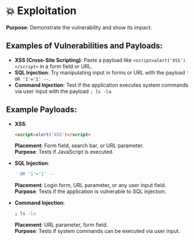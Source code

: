 # 💥 Exploitation

**Purpose**: Demonstrate the vulnerability and show its impact.

## Examples of Vulnerabilities and Payloads:
- **XSS (Cross-Site Scripting)**: Paste a payload like `<script>alert('XSS')</script>` in a form field or URL.
- **SQL Injection**: Try manipulating input in forms or URL with the payload `' OR '1'='1' --`.
- **Command Injection**: Test if the application executes system commands via user input with the payload `; ls -la`.

## Example Payloads:
- **XSS**:
    ```html
    <script>alert('XSS')</script>
    ```
    **Placement**: Form field, search bar, or URL parameter.  
    **Purpose**: Tests if JavaScript is executed.

- **SQL Injection**:
    ```sql
    ' OR '1'='1' --
    ```
    **Placement**: Login form, URL parameter, or any user input field.  
    **Purpose**: Tests if the application is vulnerable to SQL injection.

- **Command Injection**:
    ```bash
    ; ls -la
    ```
    **Placement**: URL parameter, form field.  
    **Purpose**: Tests if system commands can be executed via user input.

